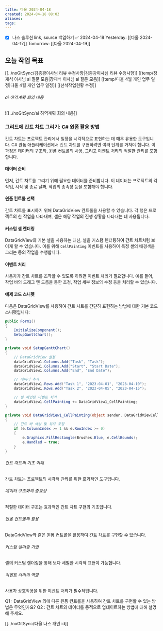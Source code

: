 ```yaml
---
title: 다울 2024-04-18
created: 2024-04-18 08:03
aliases: 
tags:
---
```

- [x] 나스 솔루션 link, source 백업하기 ✅ 2024-04-18
Yesterday: [[다울 2024-04-17]]
Tomorrow: [[다울 2024-04-19]]

## 오늘 작업 목표
[[../noGitSync/김종광이사님 리뷰 수정사항|김종광이사님 리뷰 수정사항]]
[[temp/장재석 이사님 ai 질문 모음|장재석 이사님 ai 질문 모음]]
[[temp/다울 4월 개인 업무 일정|다울 4월 개인 업무 일정]]
[[선석작업현황 수정]]
###### ai 하역계획 회의 내용
![[../noGitSync/ai 하역계획 회의 내용]]


### 그리드에 간트 차트 그리기: C# 윈폼 활용 방법

간트 차트는 프로젝트 관리에서 일정을 시각적으로 표현하는 데 매우 유용한 도구입니다. 
C# 윈폼 애플리케이션에서 간트 차트를 구현하려면 여러 단계를 거쳐야 합니다. 
이 과정은 데이터의 구조화, 윈폼 컨트롤의 사용, 그리고 이벤트 처리의 적절한 관리를 포함합니다.

#### 데이터 준비
먼저, 간트 차트를 그리기 위해 필요한 데이터를 준비합니다. 
이 데이터는 프로젝트의 각 작업, 시작 및 종료 날짜, 작업의 종속성 등을 포함해야 합니다.

#### 윈폼 컨트롤 선택
간트 차트를 표시하기 위해 DataGridView 컨트롤을 사용할 수 있습니다. 
각 행은 프로젝트의 한 작업을 나타내며, 셀은 해당 작업의 진행 상황을 나타내는 데 사용됩니다.

#### 커스텀 셀 렌더링
DataGridView의 기본 셀을 사용하는 대신, 셀을 커스텀 렌더링하여 간트 차트처럼 보이게 할 수 있습니다. 이를 위해 `CellPainting` 이벤트를 사용하여 특정 셀의 배경색을 그리는 등의 작업을 수행합니다.

#### 이벤트 처리
사용자가 간트 차트를 조작할 수 있도록 하려면 이벤트 처리가 필요합니다. 예를 들어, 작업 바의 드래그 앤 드롭을 통한 조정, 작업 세부 정보의 수정 등을 처리할 수 있습니다.

#### 예제 코드 스니펫
다음은 DataGridView를 사용하여 간트 차트를 간단히 표현하는 방법에 대한 기본 코드 스니펫입니다:

```csharp
public Form1()
{
    InitializeComponent();
    SetupGanttChart();
}

private void SetupGanttChart()
{
    // DataGridView 설정
    dataGridView1.Columns.Add("Task", "Task");
    dataGridView1.Columns.Add("Start", "Start Date");
    dataGridView1.Columns.Add("End", "End Date");

    // 데이터 추가
    dataGridView1.Rows.Add("Task 1", "2023-04-01", "2023-04-10");
    dataGridView1.Rows.Add("Task 2", "2023-04-05", "2023-04-15");

    // 셀 페인팅 이벤트 처리
    dataGridView1.CellPainting += DataGridView1_CellPainting;
}

private void DataGridView1_CellPainting(object sender, DataGridViewCellPaintingEventArgs e)
{
    // 간트 바 색상 및 위치 조정
    if (e.ColumnIndex >= 1 && e.RowIndex >= 0)
    {
        e.Graphics.FillRectangle(Brushes.Blue, e.CellBounds);
        e.Handled = true;
    }
}
```

###### 간트 차트의 기초 이해
간트 차트는 프로젝트의 시각적 관리를 위한 효과적인 도구입니다.
###### 데이터 구조화의 중요성
적절한 데이터 구조는 효과적인 간트 차트 구현의 기초입니다.
###### 윈폼 컨트롤의 활용
DataGridView와 같은 윈폼 컨트롤을 활용하여 간트 차트를 구현할 수 있습니다.
###### 커스텀 렌더링 기법
셀의 커스텀 렌더링을 통해 보다 세밀한 시각적 표현이 가능합니다.
###### 이벤트 처리의 역할
사용자 상호작용을 위한 이벤트 처리가 필수적입니다.

Q1 : DataGridView 외에 다른 윈폼 컨트롤을 사용하여 간트 차트를 구현할 수 있는 방법은 무엇인가요?
Q2 : 간트 차트의 데이터를 동적으로 업데이트하는 방법에 대해 설명해 주세요.

[[../noGitSync/다울 나스 개인 id]]